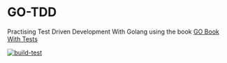 # GO-TDD
Practising Test Driven Development With Golang using the book [GO Book With Tests](https://quii.gitbook.io/learn-go-with-tests/go-fundamentals/hello-world)


[![build-test](https://github.com/NonsoAmadi10/GO-TDD/actions/workflows/main.yml/badge.svg)](https://github.com/NonsoAmadi10/GO-TDD/actions/workflows/main.yml)
